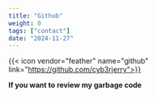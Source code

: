 ```yaml
---
title: "Github"
weight: 0
tags: ["contact"]
date: "2024-11-27"
---
```

{{< icon vendor="feather" name="github" link="https://github.com/cyb3rjerry">}} 

**If you want to review my garbage code**